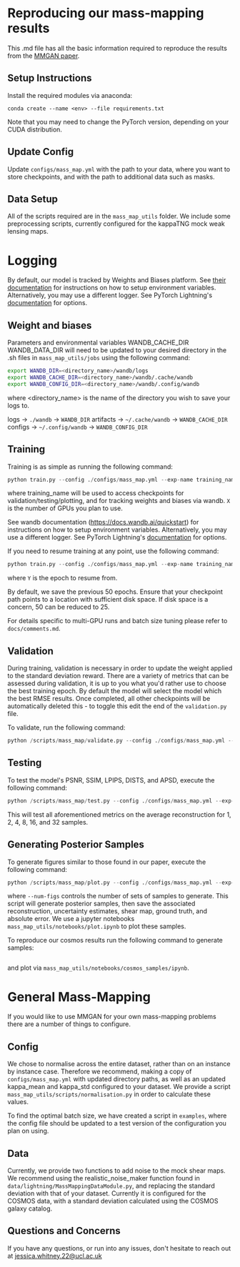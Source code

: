 # Reproducing our mass-mapping results

This .md file has all the basic information required to reproduce the results from the [MMGAN paper](https://arxiv.org/abs/2410.24197).

## Setup Instructions
Install the required modules via anaconda:
```
conda create --name <env> --file requirements.txt
```
Note that you may need to change the PyTorch version, depending on your CUDA distribution.

## Update Config
Update ```configs/mass_map.yml``` with the path to your data, where you want to store checkpoints, and with the path to additional data such as masks.

## Data Setup
All of the scripts required are in the ```mass_map_utils``` folder. We include some preprocessing scripts, currently configured for the kappaTNG mock weak lensing maps.

# Logging
By default, our model is tracked by Weights and Biases platform. See [their documentation](https://docs.wandb.ai/quickstart) for instructions on how to setup environment variables.
Alternatively, you may use a different logger. See PyTorch Lightning's [documentation](https://lightning.ai/docs/pytorch/stable/extensions/logging.html) for options.

## Weight and biases

Parameters and environmental variables
WANDB_CACHE_DIR
WANDB_DATA_DIR
will need to be updated to your desired directory in the .sh files in ```mass_map_utils/jobs``` using the following command:
``` bash
export WANDB_DIR=<directory_name>/wandb/logs
export WANDB_CACHE_DIR=<directory_name>/wandb/.cache/wandb
export WANDB_CONFIG_DIR=<directory_name>/wandb/.config/wandb
```
where <directory_name> is the name of the directory you wish to save your logs to.

logs -> `./wandb` -> `WANDB_DIR`
artifacts -> `~/.cache/wandb` -> `WANDB_CACHE_DIR`
configs -> `~/.config/wandb` -> `WANDB_CONFIG_DIR`

## Training
Training is as simple as running the following command:
```python
python train.py --config ./configs/mass_map.yml --exp-name training_name --num-gpus X
```
where training_name will be used to access checkpoints for validation/testing/plotting, and for tracking weights and biases via wandb. ```X``` is the number of GPUs you plan to use. 

See wandb documentation (https://docs.wandb.ai/quickstart) for instructions on how to setup environment variables.
Alternatively, you may use a different logger. See PyTorch Lightning's [documentation](https://lightning.ai/docs/pytorch/stable/extensions/logging.html) for options.

If you need to resume training at any point, use the following command:
```python
python train.py --config ./configs/mass_map.yml --exp-name training_name --num-gpus X --resume --resume-epoch Y
```
where ```Y``` is the epoch to resume from.

By default, we save the previous 50 epochs. Ensure that your checkpoint path points to a location with sufficient disk space.
If disk space is a concern, 50 can be reduced to 25.

For details specific to multi-GPU runs and batch size tuning please refer to ```docs/comments.md```.

## Validation
During training, validation is necessary in order to update the weight applied to
the standard deviation reward. There are a variety of metrics that can be assessed during validation, it is up to you what you'd rather use to choose the best training epoch. By default the model will select the model which the best RMSE results. Once completed, all other checkpoints will be automatically deleted this - to toggle this edit the end of the  ```validation.py``` file.

To validate, run the following command:
```python
python /scripts/mass_map/validate.py --config ./configs/mass_map.yml --exp-name mmgan_training_real_output
```

## Testing
To test the model's PSNR, SSIM, LPIPS, DISTS, and APSD, execute the following command:
```python
python /scripts/mass_map/test.py --config ./configs/mass_map.yml --exp-name mmgan_training_real_output
```
This will test all aforementioned metrics on the average reconstruction for 1, 2, 4, 8, 16, and 32 samples.

## Generating Posterior Samples
To generate figures similar to those found in our paper, execute the following command:
```python
python /scripts/mass_map/plot.py --config ./configs/mass_map.yml --exp-name mmgan_training_real_output --num-figs 10
```
where ```--num-figs``` controls the number of sets of samples to generate. This script will generate posterior samples, then save the associated reconstruction, uncertainty estimates, shear map, ground truth, and absolute error.
We use a jupyter notebooks ```mass_map_utils/notebooks/plot.ipynb``` to plot these samples.

To reproduce our cosmos results run the following command to generate samples:
```python /scripts/mass_map/cosmos_plot.py --config ./configs/mass_map.yml --exp-name mmgan_training_real_output
```
and plot via ```mass_map_utils/notebooks/cosmos_samples/ipynb```.

# General Mass-Mapping

If you would like to use MMGAN for your own mass-mapping problems there are a number of things to configure.

## Config

We chose to normalise across the entire dataset, rather than on an instance by instance case. Therefore we recommend, making a copy of ```configs/mass_map.yml```
with updated directory paths, as well as an updated kappa_mean and kappa_std configured to your dataset. 
We provide a script ```mass_map_utils/scripts/normalisation.py``` in order to calculate these values.

To find the optimal batch size, we have created a script in ```examples```, where the config file should be updated to a test version of the configuration 
you plan on using.

## Data

Currently, we provide two functions to add noise to the mock shear maps. We recommend using the realistic_noise_maker 
function found in ```data/lightning/MassMappingDataModule.py```, and replacing the standard deviation with that of
your dataset. Currently it is configured for the COSMOS data, with a standard deviation calculated using the COSMOS galaxy
catalog.


## Questions and Concerns
If you have any questions, or run into any issues, don't hesitate to reach out at jessica.whitney.22@ucl.ac.uk